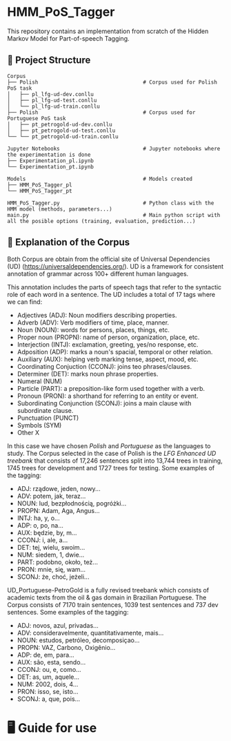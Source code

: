 # HMM_PoS_Tagger
This repository contains an implementation from scratch of the Hidden Markov Model for Part-of-speech Tagging.

## :hammer: Project Structure
    Corpus
    ├── Polish                                  # Corpus used for Polish PoS task
    │   ├── pl_lfg-ud-dev.conllu
    │   ├── pl_lfg-ud-test.conllu
    │   └── pl_lfg-ud-train.conllu
    ├── Polish                                  # Corpus used for Portuguese PoS task
    │   ├── pt_petrogold-ud-dev.conllu
    │   ├── pt_petrogold-ud-test.conllu
    └── └── pt_petrogold-ud-train.conllu

    Jupyter Notebooks                           # Jupyter notebooks where the experimentation is done
    ├── Experimentation_pl.ipynb
    └── Experimentation_pt.ipynb

    Models                                      # Models created
    ├── HMM_PoS_Tagger_pl
    └── HMM_PoS_Tagger_pt

    HMM_PoS_Tagger.py                           # Python class with the HMM model (methods, parameters...)
    main.py                                     # Main python script with all the posible options (training, evaluation, prediction...)

## :speech_balloon: Explanation of the Corpus
Both Corpus are obtain from the official site of Universal Dependencies (UD) (https://universaldependencies.org/). UD is a framework for consistent annotation of grammar across 100+ different human languages. 

This annotation includes the parts of speech tags that refer to the syntactic role of each word in a sentence. The UD includes a total of 17 tags where we can find:
* Adjectives (ADJ): Noun modifiers describing properties.
* Adverb (ADV): Verb modifiers of time, place, manner.
* Noun (NOUN): words for persons, places, things, etc.
* Proper noun (PROPN): name of person, organization, place, etc.
* Interjection (INTJ): exclamation, greeting, yes/no response, etc.
* Adposition (ADP): marks a noun's spacial, temporal or other relation.
* Auxiliary (AUX): helping verb marking tense, aspect, mood, etc.
* Coordinating Conjuction (CCONJ): joins teo phrases/clauses.
* Determiner (DET): marks noun phrase properties.
* Numeral (NUM)
* Particle (PART): a preposition-like form used together with a verb.
* Pronoun (PRON): a shorthand for referring to an entity or event.
* Subordinating Conjunction (SCONJ): joins a main clause with subordinate clause.
* Punctuation (PUNCT)
* Symbols (SYM)
* Other X

In this case we have chosen *Polish* and *Portuguese* as the languages to study. The Corpus selected in the case of Polish is the *LFG Enhanced UD treebank* that consists of 17,246 sentences split into 13,744 trees in training, 1745 trees for development and 1727 trees for testing. Some examples of the tagging:
* ADJ: rządowe, jeden, nowy...
* ADV: potem, jak, teraz...
* NOUN: lud, bezpłodnością, pogróżki...
* PROPN: Adam, Aga, Angus...
* INTJ: ha, y, o...
* ADP: o, po, na...
* AUX: będzie, by, m...
* CCONJ: i, ale, a...
* DET: tej, wielu, swoim...
* NUM: siedem, 1, dwie...
* PART: podobno, około, też...
* PRON: mnie, się, wam...
* SCONJ: że, choć, jeżeli...

UD_Portuguese-PetroGold is a fully revised treebank which consists of academic texts from the oil & gas domain in Brazilian Portuguese. The Corpus consists of 7170 train sentences, 1039 test sentences and 737 dev sentences. Some examples of the tagging:
* ADJ: novos, azul, privadas...
* ADV: consideravelmente, quantitativamente, mais...
* NOUN: estudos, petróleo, decomposiçao...
* PROPN: VAZ, Carbono, Oxigênio... 
* ADP: de, em, para...
* AUX: são, esta, sendo...
* CCONJ: ou, e, como...
* DET: as, um, aquele...
* NUM: 2002, dois, 4...
* PRON: isso, se, isto...
* SCONJ: a, que, pois...

# :desktop_computer: Guide for use